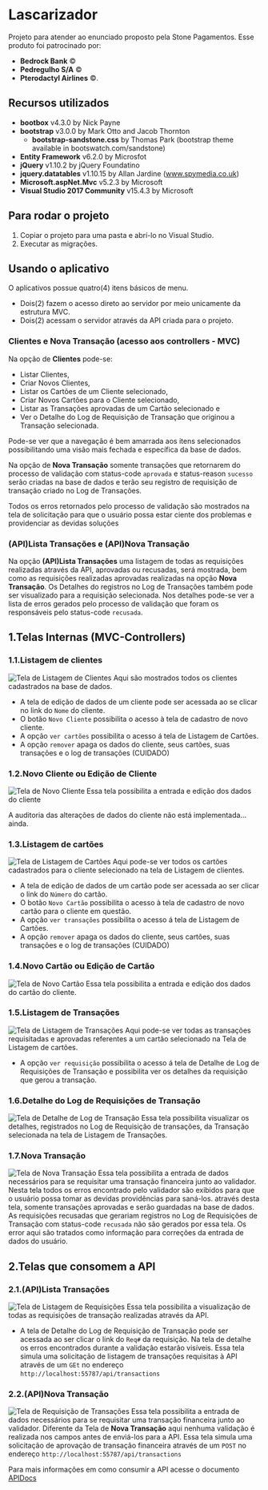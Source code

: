 # Lascarizador

Projeto para atender ao enunciado proposto pela Stone Pagamentos.
Esse produto foi patrocinado por:
- __**Bedrock Bank**__ :copyright:
- __**Pedregulho S/A**__ :copyright:
- __**Pterodactyl Airlines**__ :copyright:.

## Recursos utilizados

- **bootbox** v4.3.0 by Nick Payne
- **bootstrap** v3.0.0 by Mark Otto and Jacob Thornton
  - **bootstrap-sandstone.css** by Thomas Park (bootstrap theme available in bootswatch.com/sandstone)
- **Entity Framework** v6.2.0 by Microsfot
- **jQuery** v1.10.2 by jQuery Foundatino
- **jquery.datatables** v1.10.15 by Allan Jardine (www.spymedia.co.uk)
- **Microsoft.aspNet.Mvc** v5.2.3 by Microsoft
- **Visual Studio 2017 Community** v15.4.3 by Microsoft

## Para rodar o projeto
1. Copiar o projeto para uma pasta e abrí-lo no Visual Studio.
2. Executar as migrações.

## Usando o aplicativo
O aplicativos possue quatro(4) itens básicos de menu.
- Dois(2) fazem o acesso direto ao servidor por meio unicamente da estrutura MVC.
- Dois(2) acessam o servidor através da API criada para o projeto.

### Clientes e Nova Transação (acesso aos controllers - MVC)
Na opção de **Clientes** pode-se:
 - Listar Clientes,
 - Criar Novos Clientes,
 - Listar os Cartões de um Cliente selecionado,
 - Criar Novos Cartões para o Cliente selecionado,
 - Listar as Transações aprovadas de um Cartão selecionado e
 - Ver o Detalhe do Log de Requisição de Transação que originou a Transação selecionada.

Pode-se ver que a navegação é bem amarrada aos itens selecionados possibilitando uma visão mais fechada e específica da base de dados.
 
Na opção de **Nova Transação** somente transações que retornarem do processo de validação com status-code `aprovada` e status-reason `sucesso` serão criadas na base de dados e terão seu registro de requisição de transação criado no Log de Transações.
 
Todos os erros retornados pelo processo de validação são mostrados na tela de solicitação para que o usuário possa estar ciente dos problemas e providenciar as devidas soluções
 
 
### (API)Lista Transações e (API)Nova Transação
Na opção **(API)Lista Transações** uma listagem de todas as requisições realizadas através da API, aprovadas ou recusadas, será mostrada, bem como as requisições realizadas aprovadas realizadas na opção **Nova Transação**.
Os Detalhes do registros no Log de Transações também pode ser visualizado para a requisição selecionada. Nos detalhes pode-se ver a lista de erros gerados pelo processo de validação que foram os responsáveis pelo status-code `recusada`.

## 1.Telas Internas (MVC-Controllers)

### 1.1.Listagem de clientes
![Tela de Listagem de Clientes](/images/Clientes.jpg)
Aqui são mostrados todos os clientes cadastrados na base de dados.
- A tela de edição de dados de um cliente pode ser acessada ao se clicar no link do `Nome` do cliente.
- O botão `Novo Cliente` possibilita o acesso à tela de cadastro de novo cliente.
- A opção `ver cartões` possibilita o acesso á tela de Listagem de Cartões.
- A opção `remover` apaga os dados do cliente, seus cartões, suas transações e o log de transações (CUIDADO)

### 1.2.Novo Cliente ou Edição de Cliente
![Tela de Novo Cliente](/images/NovoCliente.jpg)
Essa tela possibilita a entrada e edição dos dados do cliente

A auditoria das alterações de dados do cliente não está implementada... ainda.

### 1.3.Listagem de cartões
![Tela de Listagem de Cartões](/images/Cartoes.jpg)
Aqui pode-se ver todos os cartões cadastrados para o cliente selecionado na tela de Listagem de clientes.
- A tela de edição de dados de um cartão pode ser acessada ao ser clicar o link do `Número` do cartão.
- O botão `Novo Cartão` possibilita o acesso à tela de cadastro de novo cartão para o cliente em questão.
- A opção `ver transações` possibilita o acesso á tela de Listagem de Cartões.
- A opção `remover` apaga os dados do cliente, seus cartões, suas transações e o log de transações (CUIDADO)

### 1.4.Novo Cartão ou Edição de Cartão
![Tela de Novo Cartão](/images/NovoCartao.jpg)
Essa tela possibilita a entrada e edição dos dados do cartão do cliente.

### 1.5.Listagem de Transações
![Tela de Listagem de Transações](/images/Transacoes.jpg)
Aqui pode-se ver todas as transações requisitadas e aprovadas referentes a um cartão selecionado na Tela de Listagem de cartões.
- A opção `ver requisição` possibilita o acesso á tela de Detalhe de Log de Requisições de Transação e possibilita ver os detalhes da requisição que gerou a transação.

### 1.6.Detalhe do Log de Requisições de Transação
![Tela de Detalhe de Log de Transação](/images/DetalheLogTransacao.jpg)
Essa tela possibilita visualizar os detalhes, registrados no Log de Requisição de transações, da Transação selecionada na tela de Listagem de Transações.

### 1.7.Nova Transação
![Tela de Nova Transação](/images/NovaTransacao.jpg)
Essa tela possibilita a entrada de dados necessários para se requisitar uma transação financeira junto ao validador.
Nesta tela todos os erros encontrado pelo validador são exibidos para que o usuário possa tomar as devidas providências para saná-los.
através desta tela, somente transações aprovadas e serão guardadas na base de dados. As requisições recusadas que gerariam registros no Log de Requisições de Transação com status-code `recusada` não são gerados por essa tela.
Os error aqui são tratados como informação para correções da entrada de dados do usuário.


## 2.Telas que consomem a API

### 2.1.(API)Lista Transações
![Tela de Listagem de Requisições](/images/API_TransactionLog.jpg)
Essa tela possibilita a visualização de todas as requisições de transação realizadas através da API.
- A tela de Detalhe do Log de Requisição de Transação pode ser acessada ao ser clicar o link do `Req#` da requisição. Na tela de detalhe os erros encontrados durante a validação estarão visíveis.
Essa tela simula uma solicitação de listagem de transações requisitas à API através de um `GEt` no endereço `http://localhost:55787/api/transactions`

### 2.2.(API)Nova Transação
![Tela de Requisição de Transações](/images/API_NovaTransacao.jpg)
Essa tela possibilita a entrada de dados necessários para se requisitar uma transação financeira junto ao validador.
Diferente da Tela de **Nova Transação** aqui nenhuma validação é realizada nos campos antes de enviá-los para a API.
Essa tela simula uma solicitação de aprovação de transação financeira através de um `POST` no endereço `http://localhost:55787/api/transactions`

Para mais informações em como consumir a API acesse o documento [APIDocs](https://github.com/Darkstar2099/Lascarizador/edit/master/APIDocs.md)



